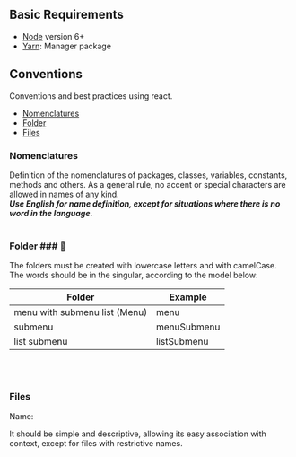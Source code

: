 
## Basic Requirements

* [Node](https://nodejs.org/en) version 6+
* [Yarn](https://yarnpkg.com/lang/en/): Manager package


## Conventions
Conventions and best practices using react.

* [Nomenclatures](#nomenclatures)
* [Folder](#folder)
* [Files](#files)


### Nomenclatures
Definition of the nomenclatures of packages, classes, variables, constants, methods and others. As a general rule, no accent or special characters are allowed in names of any kind.
</br>
**_Use English for name definition, except for situations where there is no word in the language._**
</br></br>

### Folder ### :open_file_folder:
The folders must be created with lowercase letters and with camelCase. The words should be in the singular, according to the model below:

| Folder                        | Example                      |
|-------------------------------|------------------------------|
| menu with submenu list (Menu) | menu                         |
| submenu                       | menuSubmenu                  |
| list submenu                  | listSubmenu                  |


</br></br>

### Files

Name:

It should be simple and descriptive, allowing its easy association with context, except for files with restrictive names.
